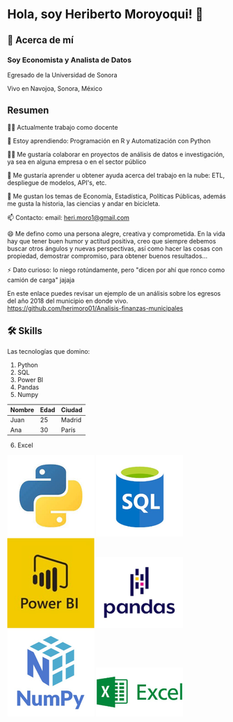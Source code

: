 
# Hola, soy Heriberto Moroyoqui! 👋


## 🚀 Acerca de mí
### Soy Economista y Analista de Datos

Egresado de la Universidad de Sonora

Vivo en Navojoa, Sonora, México



## Resumen
👩‍💻 Actualmente trabajo como docente

🧠 Estoy aprendiendo: Programación en R y Automatización con Python

👯‍♀️ Me gustaría colaborar en proyectos de análisis de datos e investigación, ya sea en alguna empresa o en el sector público

🤔 Me gustaría aprender u obtener ayuda acerca del trabajo en la nube: ETL, despliegue de modelos, API's, etc.

💬 Me gustan los temas de Economía, Estadística, Políticas Públicas, además me gusta la historia, las ciencias y andar en bicicleta.

📫 Contacto: email: heri.moro1@gmail.com

😄 Me defino como una persona alegre, creativa y comprometida. En la vida hay que tener buen humor y actitud positiva, creo que siempre debemos buscar otros ángulos y nuevas perspectivas, así como hacer las cosas con propiedad, demostrar compromiso, para obtener buenos resultados...

⚡️ Dato curioso: lo niego rotúndamente, pero "dicen por ahí que ronco como camión de carga" jajaja

En este enlace puedes revisar un ejemplo de un análisis sobre los egresos del año 2018 del municipio en donde vivo.
https://github.com/herimoro01/Analisis-finanzas-municipales

## 🛠 Skills

Las tecnologías que domino:
1. Python
2. SQL
3. Power BI
4. Pandas
5. Numpy

| Nombre | Edad | Ciudad |
|--------|------|--------|
| Juan   | 25   | Madrid |
| Ana    | 30   | París  |


6. Excel
<img src="https://github.com/herimoro01/herimoro01/blob/main/p_python.jpg" alt="alt text" width="200">
<img src="https://github.com/herimoro01/herimoro01/blob/main/p_sql.jpg" alt="alt text" width="200">
<img src="https://github.com/herimoro01/herimoro01/blob/main/p_power_bi.jpg" alt="alt text" width="200">
<img src="https://github.com/herimoro01/herimoro01/blob/main/p_pandas.jpg" alt="alt text" width="200">
<img src="https://github.com/herimoro01/herimoro01/blob/main/p_numpy.jpg" alt="alt text" width="200">
<img src="https://github.com/herimoro01/herimoro01/blob/main/p_excel.jpg" alt="alt text" width="200">

